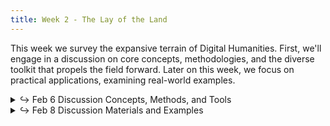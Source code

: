 ```yaml
---
title: Week 2 - The Lay of the Land
---
```


This week we survey the expansive terrain of Digital Humanities. First, we'll engage in a discussion on core concepts, methodologies, and the diverse toolkit that propels the field forward. Later on this week, we focus on practical applications, examining real-world examples.

<details>
  <summary class="session-summary">
    <span class="arrow">↪</span>  
    <span class="date-label">Feb 6</span>
    <span class="label label-blue">Discussion</span>
    <span class="session-title">Concepts, Methods, and Tools</span>
  </summary>
  <div markdown="1">
    
- [slides](#)
- Readings and Assignments:
  - [Rosenberg, Daniel. 2013. "Data before the Fact."]() _Raw Data Is an Oxymoron_, 15–40.
  - [Ramsay, Stephen. 2014. "The Hermeneutics of Screwing Around; or What You Do with a Million Books."](https://app.perusall.com/courses/introdh24/ramsay_2014_the-hermeneutics-of-screwing-around-or-what-you-dowith-a-million-books) In _Pastplay: Teaching and Learning History with Technology_, edited by Kevin B. Kee, 111–20. Ann Arbor: University of Michigan Press.

</div>
</details>

<details>
  <summary class="session-summary">
    <span class="arrow">↪</span>
    <span class="date-label">Feb 8</span>
    <span class="label label-blue">Discussion</span>
    <span class="session-title">Materials and Examples</span>
  </summary>
  <div markdown="1">
- [slides](#)
- Readings and Assignments:
  - Lorem ipsum.

</div>
</details>


<!-- Look at one example of a digital humanities project and see if you can describe it in terms of the basic components of materials, processing, and presentation.

Ulysses Project: (developed by @frabbitry and team: a study of how James Joyce's Ulysses associated various locations in the city of Dublin with literary and mythic allusions. Creates a map as guide to parts of Dublin that are associated with passages in Ulysses.)

Banksy Project: (developed by @alnopa9 and team: a gallery and study of the works of the artist Banksy, where in the world they are distributed, and what media forms they have taken.)

The Hamilton Project: (Greensburg project with lots of network visualizations and a graph of motifs and their frequency of repetition in the musical Hamilton)

Profanities in Quentin Tarantino's Screenplays (Pittsburgh student project, with network analysis of offensive language spoken by/to male and female characters)

Divergences in Machine Translation: Examining Harry Potter texts processed by Google Translate across multiple language families: (Pittsburgh student project)

La Lega Toscana Protezione multi-semester Pitt/newtfire project by @zme1 studying English-Italian language adaptation and membership in a Pittsburgh Italian society, with a terrific range of graph types.

Historical Photographs of China www.hpcbristol.sjtu.edu.cn/ 
In the Spotlight http://playbills.libcrowds.com/ 
Pacific and Regional Archive for Digital Sources in Endangered Cultures (PARADISEC) https://catalog.paradisec.org.au/ • Renaissance Lyon: Le Plan Scénographique c. 1550 www.renlyon.org 
Arqueología histórica de Santiago https://instagram.com/arqueologiahistoricasantiago


Write up a 500-word blog post about the project you chose, describing it in terms of the basic components of materials, processing, and presentation. What materials are used? How are they processed? How are they presented? What do you think is the most interesting aspect of the project? What do you think is the most challenging aspect of the project? What do you think is the most successful aspect of the project? What do you think is the least successful aspect of the project? What would you do differently if you were to do a similar project? -->